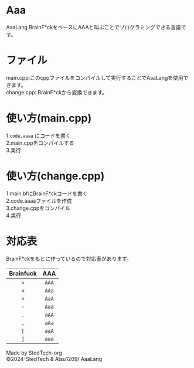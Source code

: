 # Aaa
AaaLang BrainF*ckをベースにAAAと叫ぶことでプログラミングできる言語です。  

# ファイル
main.cpp:このcppファイルをコンパイルして実行することでAaaLangを使用できます。  
change.cpp: BrainF*ckから変換できます。  

# 使い方(main.cpp)
1.`code.aaaa` にコードを書く  
2.main.cppをコンパイルする  
3.実行  

# 使い方(change.cpp)
1.main.bfにBrainF*ckコードを書く  
2.code.aaaaファイルを作成  
3.change.cppをコンパイル  
4.実行  

# 対応表
BrainF*ckをもとに作っているので対応表があります。  

|Brainfuck|AAA|
|:---:|:---:|
|`>`|`AAA`|
|`<`|`AAa`|
|`+`|`AaA`|
|`-`|`Aaa`|
|`.`|`aAA`|
|`,`|`aAa`|
|`[`|`aaA`|
|`]`|`aaa`|

Made by StedTech-org  
©️2024-StedTech & Atsu1209/ AaaLang
